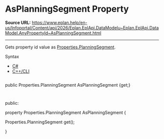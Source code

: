 # AsPlanningSegment Property

**Source URL:** https://www.eplan.help/en-us/Infoportal/Content/api/2026/Eplan.EplApi.DataModelu~Eplan.EplApi.DataModel.AnyPropertyId~AsPlanningSegment.html

---

Gets property id value as [Properties.PlanningSegment](Eplan.EplApi.DataModelu~Eplan.EplApi.DataModel.Properties+PlanningSegment.html).

Syntax

- [C#](#i-syntax-CS)
- [C++/CLI](#i-syntax-CPP2005)

```
```
public Properties.PlanningSegment AsPlanningSegment {get;}
```
```

```
```
public:

property Properties.PlanningSegment AsPlanningSegment {

   Properties.PlanningSegment get();

}
```
```
